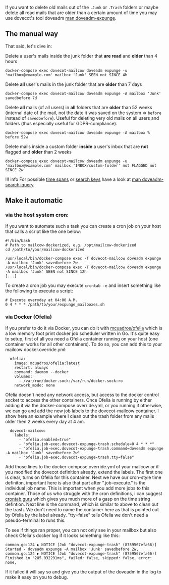 If you want to delete old mails out of the `.Junk` or `.Trash` folders or maybe delete all read mails that are older than a certain amount of time you may use dovecot's tool doveadm [man doveadm-expunge](https://wiki.dovecot.org/Tools/Doveadm/Expunge).

## The manual way

That said, let's dive in:

Delete a user's mails inside the junk folder that **are read** and **older** than 4 hours

```
docker-compose exec dovecot-mailcow doveadm expunge -u 'mailbox@example.com' mailbox 'Junk' SEEN not SINCE 4h
```

Delete **all** user's mails in the junk folder that are **older** than 7 days

```
docker-compose exec dovecot-mailcow doveadm expunge -A mailbox 'Junk' savedbefore 7d
```

Delete **all** mails (of all users) in **all** folders that are **older** than 52 weeks (internal date of the mail, not the date it was saved on the system => `before` instead of `savedbefore`). Useful for deleting very old mails on all users and folders (thus especially useful for GDPR-compliance).

```
docker-compose exec dovecot-mailcow doveadm expunge -A mailbox % before 52w
```

Delete mails inside a custom folder **inside** a user's inbox that are **not** flagged and **older** than 2 weeks

```
docker-compose exec dovecot-mailcow doveadm expunge -u 'mailbox@example.com' mailbox 'INBOX/custom-folder' not FLAGGED not SINCE 2w
```

!!! info
    For possible [time spans](https://wiki.dovecot.org/Tools/Doveadm/SearchQuery#section_date_specification) or [search keys](https://wiki.dovecot.org/Tools/Doveadm/SearchQuery#section_search_keys) have a look at [man doveadm-search-query](https://wiki.dovecot.org/Tools/Doveadm/SearchQuery)

## Make it automatic

### via the host system cron:

If you want to automate such a task you can create a cron job on your host that calls a script like the one below:

```
#!/bin/bash
# Path to mailcow-dockerized, e.g. /opt/mailcow-dockerized
cd /path/to/your/mailcow-dockerized

/usr/local/bin/docker-compose exec -T dovecot-mailcow doveadm expunge -A mailbox 'Junk' savedbefore 2w
/usr/local/bin/docker-compose exec -T dovecot-mailcow doveadm expunge -A mailbox 'Junk' SEEN not SINCE 12h
[...]
```

To create a cron job you may execute `crontab -e` and insert something like the following to execute a script:

```
# Execute everyday at 04:00 A.M.
0 4 * * * /path/to/your/expunge_mailboxes.sh
```

### via Docker (Ofelia)

If you prefer to do it via Docker, you can do it with [mcuadros/ofelia](https://github.com/mcuadros/ofelia) which is a low memory foot print docker job scheduler written in Go. It's quite easy to setup, first of all you need a Ofelia container running on your host (one container works for all other containers). To do so, you can add this to your mailcow docker.override.yml:

```
  ofelia:
    image: mcuadros/ofelia:latest
    restart: always
    command: daemon --docker
    volumes:
      - /var/run/docker.sock:/var/run/docker.sock:ro   
    network_mode: none
```

Ofelia doesn't need any network access, but access to the docker control socket to access the other containers. Once Ofelia is running by either adding it via the docker-compose.override.yml, or you running it otherwise, we can go and add the new job labels to the dovecot-mailcow container. I show here an example where I clean out the trash folder from any mails older then 2 weeks every day at 4 am.

```
  dovecot-mailcow:
    labels:
      - "ofelia.enabled=true"
      - "ofelia.job-exec.dovecot-expunge-trash.schedule=0 4 * * *"
      - "ofelia.job-exec.dovecot-expunge-trash.command=doveadm expunge -A mailbox 'Junk' savedbefore 2w"
      - "ofelia.job-exec.dovecot-expunge-trash.tty=false"
```

Add those lines to the docker-compose.override.yml of your mailcow or if you modified the dovecot definition already, extend the labels. The first one is clear, turns on Ofelia for this container. Next we have our cron-style time definiton, important here is also that part after ".job-execute." is the individual job name. This is important when you add more jobs to this container.
Those of us who struggle with the cron definitions, i can suggest [crontab guru](https://crontab.guru/) which gives you much more of a gasp on the time string defintion. Next line is the command, which is similar to above to clean out the trash. We don't need to name the container here as that is pointed out by Ofelia by the label already. "tty=false" tells Ofelia we don't need a pseudo-terminal to runs this.

To see if things ran proper, you can not only see in your mailbox but also check Ofelia's docker log if it looks something like this:

```
common.go:124 ▶ NOTICE [Job "dovecot-expunge-trash" (8759567efa66)] Started - doveadm expunge -A mailbox 'Junk' savedbefore 2w,
common.go:124 ▶ NOTICE [Job "dovecot-expunge-trash" (8759567efa66)] Finished in "285.032291ms", failed: false, skipped: false, error: none,
```

If it failed it will say so and give you the output of the doveadm in the log to make it easy on you to debug.